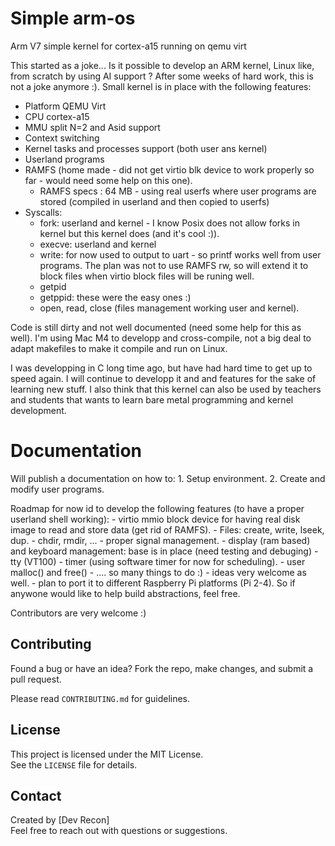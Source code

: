 # Simple arm-os
Arm V7 simple kernel for cortex-a15 running on qemu virt

This started as a joke... Is it possible to develop an ARM kernel, Linux like, from scratch by using AI support ?
After some weeks of hard work, this is not a joke anymore :).
Small kernel is in place with the following features:
  - Platform QEMU Virt
  - CPU cortex-a15
  - MMU split N=2 and Asid support
  - Context switching
  - Kernel tasks and processes support (both user ans kernel)
  - Userland programs
  - RAMFS (home made - did not get virtio blk device to work properly so far - would need some help on this one).
    - RAMFS specs : 64 MB - using real userfs where user programs are stored (compiled in userland and then copied to userfs)
  - Syscalls:
    - fork: userland and kernel - I know Posix does not allow forks in kernel but this kernel does (and it's cool :)).
    - execve: userland and kernel
    - write: for now used to output to uart - so printf works well from user programs. The plan was not to use RAMFS rw, so will extend it to block files when virtio block files will be runing well.
    - getpid
    - getppid: these were the easy ones :)
    - open, read, close (files management working user and kernel).

Code is still dirty and not well documented (need some help for this as well).
I'm using Mac M4 to developp and cross-compile, not a big deal to adapt makefiles to make it compile and run on Linux.

I was developping in C long time ago, but have had hard time to get up to speed again.
I will continue to developp it and and features for the sake of learning new stuff.
I also think that this kernel can also be used by teachers and students that wants to learn bare metal programming and kernel development.

# Documentation

Will publish a documentation on how to:
    1. Setup environment.
    2. Create and modify user programs.

Roadmap for now id to develop the following features (to have a proper userland shell working):
    - virtio mmio block device for having real disk image to read and store data (get rid of RAMFS).
    - Files: create, write, lseek, dup.
    - chdir, rmdir, ...
    - proper signal management.
    - display (ram based) and keyboard management: base is in place (need testing and debuging)
    - tty (VT100)
    - timer (using software timer for now for scheduling).
    - user malloc() and free()
    - .... so many things to do :)
    - ideas very welcome as well.
    - plan to port it to different Raspberry Pi platforms (Pi 2-4). So if anywone would like to help build abstractions, feel free.

Contributors are very welcome :)

## Contributing  

Found a bug or have an idea? Fork the repo, make changes, and submit a pull request.  

Please read `CONTRIBUTING.md` for guidelines.  

## License  

This project is licensed under the MIT License.  
See the `LICENSE` file for details.  

## Contact  

Created by [Dev Recon]  
Feel free to reach out with questions or suggestions.  